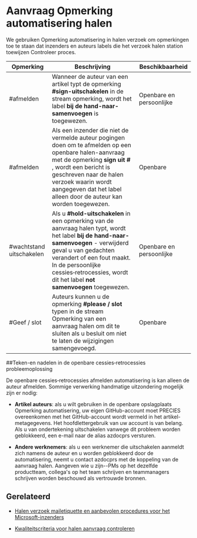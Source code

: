 # <a name="pull-request-comment-automation"></a>Aanvraag Opmerking automatisering halen

We gebruiken Opmerking automatisering in halen verzoek om opmerkingen toe te staan dat inzenders en auteurs labels die het verzoek halen station toewijzen Controleer proces.

| Opmerking | Beschrijving | Beschikbaarheid|
| -------- |-------------|-------------|
|#afmelden | Wanneer de auteur van een artikel typt de opmerking **#sign-uitschakelen** in de stream opmerking, wordt het label **bij de hand-naar-samenvoegen** is toegewezen. | Openbare en persoonlijke|
|#afmelden | Als een inzender die niet de vermelde auteur pogingen doen om te afmelden op een openbare halen-aanvraag met de opmerking **sign uit #** , wordt een bericht is geschreven naar de halen verzoek waarin wordt aangegeven dat het label alleen door de auteur kan worden toegewezen. | Openbare |
|#wachtstand uitschakelen | Als u **#hold-uitschakelen** in een opmerking van de aanvraag halen typt, wordt het label **bij de hand-naar-samenvoegen** - verwijderd geval u van gedachten verandert of een fout maakt. In de persoonlijke cessies‑retrocessies, wordt dit het label **not samenvoegen** toegewezen. | Openbare en persoonlijke |
| #Geef / slot | Auteurs kunnen u de opmerking **#please / slot** typen in de stream Opmerking van een aanvraag halen om dit te sluiten als u besluit om niet te laten de wijzigingen samengevoegd. | Openbare |

##<a name="troubleshooting-sign-offs-in-the-public-repo"></a>Teken-en nadelen in de openbare cessies‑retrocessies probleemoplossing

De openbare cessies‑retrocessies afmelden automatisering is kan alleen de auteur afmelden. Sommige verwerking handmatige uitzondering mogelijk zijn er nodig:

- **Artikel auteurs**: als u wilt gebruiken in de openbare opslagplaats Opmerking automatisering, uw eigen GitHub-account moet PRECIES overeenkomen met het GitHub-account wordt vermeld in het artikel-metagegevens. Het hoofdlettergebruik van uw account is van belang. Als u van ondertekening uitschakelen vanwege dit probleem worden geblokkeerd, een e-mail naar de alias azdocprs versturen.

- **Andere werknemers**: als u een werknemer die uitschakelen aanmeldt zich namens de auteur en u worden geblokkeerd door de automatisering, neemt u contact azdocprs met de koppeling van de aanvraag halen. Aangeven wie u zijn--PMs op het dezelfde productteam, collega's op het team schrijven en teammanagers schrijven worden beschouwd als vertrouwde bronnen.



## <a name="related"></a>Gerelateerd

- [Halen verzoek mailetiquette en aanbevolen procedures voor het Microsoft-inzenders](contributor-guide-pull-request-etiquette.md)

- [Kwaliteitscriteria voor halen aanvraag controleren](contributor-guide-pr-criteria.md)
